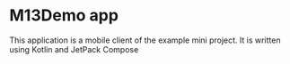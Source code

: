 M13Demo app
=================================
This application is a mobile client of the example mini project.
It is written using Kotlin and JetPack Compose
